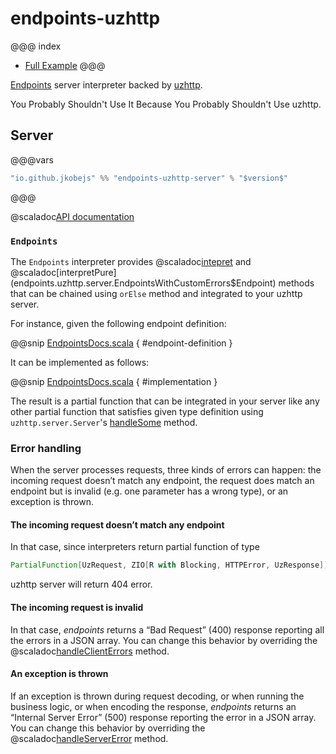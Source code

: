 endpoints-uzhttp
=========

@@@ index
* [Full Example](full-example.md)
@@@

[Endpoints](https://github.com/julienrf/endpoints) server interpreter backed by [uzhttp](https://github.com/polynote/uzhttp).

You Probably Shouldn't Use It Because You Probably Shouldn't Use uzhttp.
## Server
@@@vars
~~~ scala
"io.github.jkobejs" %% "endpoints-uzhttp-server" % "$version$"
~~~
@@@

@scaladoc[API documentation](endpoints.uzhttp.server.index)

### `Endpoints`

The `Endpoints` interpreter provides 
@scaladoc[intepret](endpoints.uzhttp.server.EndpointsWithCustomErrors$Endpoint)
and @scaladoc[interpretPure](endpoints.uzhttp.server.EndpointsWithCustomErrors$Endpoint)
methods that can be chained using `orElse` method and integrated to your uzhttp server.

For instance, given the following endpoint definition:

@@snip [EndpointsDocs.scala](/documentation/examples/basic/shared/src/main/scala/sample/algebra/DocumentedApi.scala) { #endpoint-definition }

It can be implemented as follows:

@@snip [EndpointsDocs.scala](/documentation/examples/basic/uzhttp-server/src/main/scala/sample/Api.scala) { #implementation }

The result is a partial function that can be integrated in your server like
any other partial function that satisfies given type definition using `uzhttp.server.Server`'s
[handleSome](https://github.com/polynote/uzhttp/blob/master/src/main/scala/uzhttp/server/Server.scala#L116) method.


### Error handling

When the server processes requests, three kinds of errors can happen: the incoming request doesn’t match
any endpoint, the request does match an endpoint but is invalid (e.g. one parameter has a wrong type), or
an exception is thrown.

#### The incoming request doesn’t match any endpoint

In that case, since interpreters return partial function of type 
```scala
PartialFunction[UzRequest, ZIO[R with Blocking, HTTPError, UzResponse]]
```
uzhttp server will return 404 error.

#### The incoming request is invalid

In that case, *endpoints* returns a “Bad Request” (400) response reporting all the errors in a
JSON array. You can change this behavior by overriding the
@scaladoc[handleClientErrors](endpoints.uzhttp.server.EndpointsWithCustomErrors) method.

#### An exception is thrown

If an exception is thrown during request decoding, or when running the business logic, or when
encoding the response, *endpoints* returns an “Internal Server Error” (500) response reporting
the error in a JSON array. You can change this behavior by overriding the
@scaladoc[handleServerError](endpoints.uzhttp.server.EndpointsWithCustomErrors) method.


